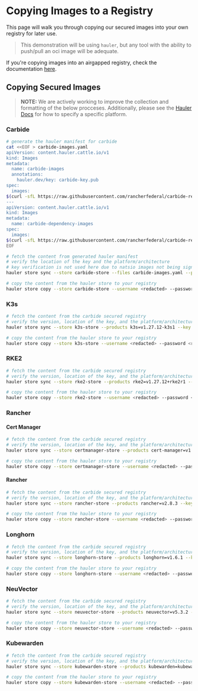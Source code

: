 # Copying Images to a Registry

This page will walk you through copying our secured images into your own registry for later use.

> This demonstration will be using `hauler`, but any tool with the ability to push/pull an oci image will be adequate.

If you're copying images into an airgapped registry, check the documentation [here](downloading-images.md).

## Copying Secured Images

>**NOTE:** We are actively working to improve the collection and formatting of the below procceses. Additionally, please see the [Hauler Docs](https://rancherfederal.github.io/hauler-docs/docs/guides-references/hauler-content/images) for how to specify a specific platform.

### Carbide

```bash
# generate the hauler manifest for carbide
cat <<EOF > carbide-images.yaml
apiVersion: content.hauler.cattle.io/v1
kind: Images
metadata:
  name: carbide-images
  annotations:
    hauler.dev/key: carbide-key.pub
spec:
  images:
$(curl -sfL https://raw.githubusercontent.com/rancherfederal/carbide-releases/main/carbide-images.txt | sed '/nats/d' | sed 's/^/    - name: /')
---
apiVersion: content.hauler.cattle.io/v1
kind: Images
metadata:
  name: carbide-dependency-images
spec:
  images:
$(curl -sfL https://raw.githubusercontent.com/rancherfederal/carbide-releases/main/carbide-images.txt | sed '/rgcr/d' | sed 's/^/    - name: /')
EOF

# fetch the content from generated hauler manifest
# verify the location of the key and the platform/architecture
# key verification is not used here due to natsio images not being signed
hauler store sync --store carbide-store --files carbide-images.yaml --platform <platform/arch>

# copy the content from the hauler store to your registry
hauler store copy --store carbide-store --username <redacted> --password <redacted> registry://<registry-url>
```

### K3s

```bash
# fetch the content from the carbide secured registry
# verify the version, location of the key, and the platform/architecture
hauler store sync --store k3s-store --products k3s=v1.27.12-k3s1 --key carbide-key.pub --platform <platform/arch>

# copy the content from the hauler store to your registry
hauler store copy --store k3s-store --username <redacted> --password <redacted> registry://<registry-url>
```

### RKE2

```bash
# fetch the content from the carbide secured registry
# verify the version, location of the key, and the platform/architecture
hauler store sync --store rke2-store --products rke2=v1.27.12+rke2r1 --key carbide-key.pub --platform <platform/arch>

# copy the content from the hauler store to your registry
hauler store copy --store rke2-store --username <redacted> --password <redacted> registry://<registry-url>
```
### Rancher

#### Cert Manager

```bash
# fetch the content from the carbide secured registry
# verify the version, location of the key, and the platform/architecture
hauler store sync --store certmanager-store --products cert-manager=v1.14.4 --key carbide-key.pub --platform <platform/arch>

# copy the content from the hauler store to your registry
hauler store copy --store certmanager-store --username <redacted> --password <redacted> registry://<registry-url>
```

#### Rancher

```bash
# fetch the content from the carbide secured registry
# verify the version, location of the key, and the platform/architecture
hauler store sync --store rancher-store --products rancher=v2.8.3 --key carbide-key.pub --platform <platform/arch>

# copy the content from the hauler store to your registry
hauler store copy --store rancher-store --username <redacted> --password <redacted> registry://<registry-url>
```

### Longhorn

```bash
# fetch the content from the carbide secured registry
# verify the version, location of the key, and the platform/architecture
hauler store sync --store longhorn-store --products longhorn=v1.6.1 --key carbide-key.pub --platform <platform/arch>

# copy the content from the hauler store to your registry
hauler store copy --store longhorn-store --username <redacted> --password <redacted> registry://<registry-url>
```

### NeuVector

```bash
# fetch the content from the carbide secured registry
# verify the version, location of the key, and the platform/architecture
hauler store sync --store neuvector-store --products neuvector=v5.3.2 --key carbide-key.pub --platform <platform/arch>

# copy the content from the hauler store to your registry
hauler store copy --store neuvector-store --username <redacted> --password <redacted> registry://<registry-url>
```

### Kubewarden

```bash
# fetch the content from the carbide secured registry
# verify the version, location of the key, and the platform/architecture
hauler store sync --store kubewarden-store --products kubewarden=kubewarden-controller-2.0.11 --key carbide-key.pub --platform <platform/arch>

# copy the content from the hauler store to your registry
hauler store copy --store kubewarden-store --username <redacted> --password <redacted> registry://<registry-url>
```
